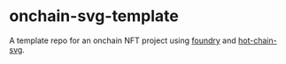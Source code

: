 # onchain-svg-template

A template repo for an onchain NFT project using [foundry](https://getfoundry.sh) and [hot-chain-svg](https://github.com/w1nt3r-eth/hot-chain-svg).
